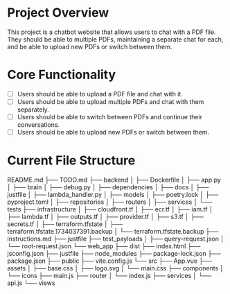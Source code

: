 # Project Overview

This project is a chatbot website that allows users to chat with a PDF file. They should be able to  multiple PDFs, maintaining a separate chat for each, and be able to upload new PDFs or switch between them. 

# Core Functionality 

- [ ] Users should be able to upload a PDF file and chat with it.
- [ ] Users should be able to upload multiple PDFs and chat with them separately.
- [ ] Users should be able to switch between PDFs and continue their conversations.
- [ ] Users should be able to upload new PDFs or switch between them.

# Current File Structure 
 README.md
├── TODO.md
├── backend
│   ├── Dockerfile
│   ├── app.py
│   ├── brain
│   ├── debug.py
│   ├── dependencies
│   ├── docs
│   ├── justfile
│   ├── lambda_handler.py
│   ├── models
│   ├── poetry.lock
│   ├── pyproject.toml
│   ├── repositories
│   ├── routers
│   ├── services
│   └── tests
├── infrastructure
│   ├── cloudfront.tf
│   ├── ecr.tf
│   ├── iam.tf
│   ├── lambda.tf
│   ├── outputs.tf
│   ├── provider.tf
│   ├── s3.tf
│   ├── secrets.tf
│   ├── terraform.tfstate
│   ├── terraform.tfstate.1734037391.backup
│   └── terraform.tfstate.backup
├── instructions.md
├── justfile
├── test_payloads
│   ├── query-request.json
│   └── root-request.json
└── web_app
    ├── dist
    ├── index.html
    ├── jsconfig.json
    ├── justfile
    ├── node_modules
    ├── package-lock.json
    ├── package.json
    ├── public
    ├── vite.config.js
    └── src
        ├── App.vue
        ├── assets
        │   ├── base.css
        │   ├── logo.svg
        │   └── main.css
        ├── components
        │   └── icons
        ├── main.js
        ├── router
        │   └── index.js
        ├── services
        │   └── api.js
        └── views
    